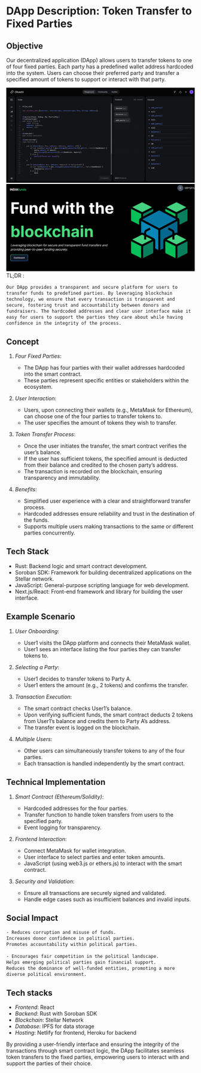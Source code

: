 # DApp Description: Token Transfer to Fixed Parties

## Objective
Our decentralized application (DApp) allows users to transfer tokens to one of four fixed parties. Each party has a predefined wallet address hardcoded into the system. Users can choose their preferred party and transfer a specified amount of tokens to support or interact with that party.

![smart contract demo](./assets/image.png)
![frontend demo](./assets/frontend_demo.png)
TL;DR : 

```
Our DApp provides a transparent and secure platform for users to transfer funds to predefined parties. By leveraging blockchain technology, we ensure that every transaction is transparent and secure, fostering trust and accountability between donors and fundraisers. The hardcoded addresses and clear user interface make it easy for users to support the parties they care about while having confidence in the integrity of the process.
```

## Concept

1. *Four Fixed Parties*:
    - The DApp has four parties with their wallet addresses hardcoded into the smart contract.
    - These parties represent specific entities or stakeholders within the ecosystem.

2. *User Interaction*:
    - Users, upon connecting their wallets (e.g., MetaMask for Ethereum), can choose one of the four parties to transfer tokens to.
    - The user specifies the amount of tokens they wish to transfer.

3. *Token Transfer Process*:
    - Once the user initiates the transfer, the smart contract verifies the user’s balance.
    - If the user has sufficient tokens, the specified amount is deducted from their balance and credited to the chosen party’s address.
    - The transaction is recorded on the blockchain, ensuring transparency and immutability.

4. *Benefits*:
    - Simplified user experience with a clear and straightforward transfer process.
    - Hardcoded addresses ensure reliability and trust in the destination of the funds.
    - Supports multiple users making transactions to the same or different parties concurrently.

## Tech Stack
- Rust: Backend logic and smart contract development.
- Soroban SDK: Framework for building decentralized applications on the Stellar network.
- JavaScript: General-purpose scripting language for web development.
- Next.js/React: Front-end framework and library for building the user interface.

## Example Scenario

1. *User Onboarding*:
    - User1 visits the DApp platform and connects their MetaMask wallet.
    - User1 sees an interface listing the four parties they can transfer tokens to.

2. *Selecting a Party*:
    - User1 decides to transfer tokens to Party A.
    - User1 enters the amount (e.g., 2 tokens) and confirms the transfer.

3. *Transaction Execution*:
    - The smart contract checks User1’s balance.
    - Upon verifying sufficient funds, the smart contract deducts 2 tokens from User1’s balance and credits them to Party A’s address.
    - The transfer event is logged on the blockchain.

4. *Multiple Users*:
    - Other users can simultaneously transfer tokens to any of the four parties.
    - Each transaction is handled independently by the smart contract.

## Technical Implementation

1. *Smart Contract (Ethereum/Solidity)*:
    - Hardcoded addresses for the four parties.
    - Transfer function to handle token transfers from users to the specified party.
    - Event logging for transparency.

2. *Frontend Interaction*:
    - Connect MetaMask for wallet integration.
    - User interface to select parties and enter token amounts.
    - JavaScript (using web3.js or ethers.js) to interact with the smart contract.

3. *Security and Validation*:
    - Ensure all transactions are securely signed and validated.
    - Handle edge cases such as insufficient balances and invalid inputs.


## Social Impact 

```
- Reduces corruption and misuse of funds.
Increases donor confidence in political parties.
Promotes accountability within political parties.

- Encourages fair competition in the political landscape.
Helps emerging political parties gain financial support.
Reduces the dominance of well-funded entities, promoting a more diverse political environment.

```

## Tech stacks

- *Frontend*: React
- *Backend*: Rust with Soroban SDK
- *Blockchain*: Stellar Network
- *Database*: IPFS for data storage
- *Hosting*: Netlify for frontend, Heroku for backend

By providing a user-friendly interface and ensuring the integrity of the transactions through smart contract logic, the DApp facilitates seamless token transfers to the fixed parties, empowering users to interact with and support the parties of their choice.

